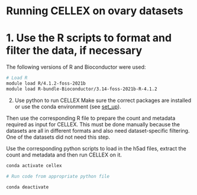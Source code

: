 # Running CELLEX on ovary datasets

# 1. Use the R scripts to format and filter the data, if necessary
The following versions of R and Bioconductor were used:
``` bash
# Load R
module load R/4.1.2-foss-2021b
module load R-bundle-Bioconductor/3.14-foss-2021b-R-4.1.2
```

2. Use python to run CELLEX
Make sure the correct packages are installed or use the conda environment (see [set_up](https://github.com/melparker101/p50/blob/main/set_up)).

Then use the corresponding R file to prepare the count and metadata required as input for CELLEX. 
This must be done manually because the datasets are all in different formats and also need dataset-specific filtering. One of the datasets did not need this step.

Use the corresponding python scripts to load in the h5ad files, extract the count and metadata and then run CELLEX on it.

``` bash
conda activate cellex

# Run code from appropriate python file

conda deactivate
```
